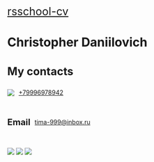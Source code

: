 <a style="font-size:25px" href="https://ChristopherGladyshev.github.io/rsschool-cv/cv">rsschool-cv</a>
<h1>Christopher Daniilovich</h1>



<div>
     <h3 style="font-size:25px;">My contacts</h3>
     <div>
        <div style="disply: flex; display: flex; align-items: center; margin-bottom: 20px;">
            <img src="https://img.icons8.com/ios/344/apple-phone.png" style="max-width: 40px; margin-right: 10px">
            <a href="tel:+79996978942" style="cursor: pointer; margin-right: 20px">+79996978942</a>
        </div>
        <div>
        <div style="disply: flex; display: flex; align-items: center; margin-bottom: 20px;">
        <h4 style="font-size:20px; margin-right: 10px">Email</h4> <a href="mailto:tima-999@inbox.ru">tima-999@inbox.ru</a>
        </div>
        </div>
      <div>
     <a class="contact" href="https://t.me/izecRed" style="cursor:pointer"><img src="https://img.shields.io/badge/Telegram-2CA5E0?style=for-the-badge&logo=telegram&logoColor=white"></a>
     <a class="contact" href="https://wa.me/79996978942" style="cursor:pointer"><img src="https://img.shields.io/badge/WhatsApp-25D366?style=for-the-badge&logo=whatsapp&logoColor=white"></a>
     <a class="contact" href="https://join.skype.com/invite/mQ7m7ccls4tD" style="cursor:pointer"><img src="https://img.shields.io/badge/<handle>-%2300AFF0.svg?style=for-the-badge&logo=Skype&logoColor=white"></a>
 </div>

 